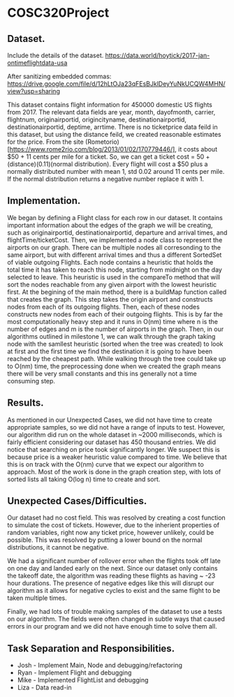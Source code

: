 # COSC320Project

## Dataset.
Include the details of the dataset.
https://data.world/hoytick/2017-jan-ontimeflightdata-usa

After sanitizing embedded commas: https://drive.google.com/file/d/12hLtOJa23qFEsBJklDeyYuNkUCQW4MHN/view?usp=sharing

This dataset contains flight information for 450000 domestic US flights from 2017. The relevant data fields are year, month, dayofmonth, carrier, flightnum, originairportid, origincityname, destinationairportid, destinationairportid, deptime, arrtime. There is no ticketprice data feild in this dataset, but using the distance feild, we created reasonable estimates for the price. From the site (Rometorio)[https://www.rome2rio.com/blog/2013/01/02/170779446/], it costs about $50 + 11 cents per mile for a ticket. So, we can get a ticket cost = 50 + (distance)(0.11)(normal distribution).  Every flight will cost a $50 plus a normally distributed number with mean 1, std 0.02 around 11 cents per mile. If the normal distribution returns a negative number replace it with 1.


## Implementation. 
We began by defining a Flight class for each row in our dataset. It contains important information about the edges of the graph we will be creating, such as originairportid, destinationairportid, departure and arrival times, and flightTime/ticketCost. Then, we implemented a node class to represent the airports on our graph. There can be multiple nodes all corresonding to the same airport, but with different arrival times and thus a different SortedSet of viable outgoing Flights. Each node contains a heuristic that holds the total time it has taken to reach this node, starting from midnight on the day selected to leave. This heuristic is used in the compareTo method that will sort the nodes reachable from any given airport with the lowest heuristic first. At the begining of the main method, there is a buildMap function called that creates the graph. This step takes the origin airport and constructs nodes from each of its outgoing flights. Then, each of these nodes constructs new nodes from each of their outgoing flights. This is by far the most computationally heavy step and it runs in O(nm) time where n is the number of edges and m is the number of airports in the graph. Then, in our algorithms outlined in milestone 1, we can walk through the graph taking node with the samllest heuristic (sorted when the tree was created) to look at first and the first time we find the destination it is going to have been reached by the cheapest path. While walking through the tree could take up to O(nm) time, the preprocessing done when we created the graph means there will be very small constants and this ins generally not a time consuming step.

## Results. 
As mentioned in our Unexpected Cases, we did not have time to create appropriate samples, so we did not have a range of inputs to test. However, our algorithm did run on the whole dataset in ~2000 milliseconds, which is fairly efficient considering our dataset has 450 thousand entries. We did notice that searching on price took significantly longer. We suspect this is because price is a weaker heuristic value compared to time. We believe that this is on track with the O(nm) curve that we expect our algorithm to approach. Most of the work is done in the graph creation step, with lots of sorted lists all taking O(log n) time to create and sort.

## Unexpected Cases/Difficulties. 
Our dataset had no cost field. This was resolved by creating a cost function to simulate the cost of tickets. However, due to the inherient properties of random variables, right now any ticket price, however unlikely, could be possible. This was resolved by putting a lower bound on the normal distributions, it cannot be negative. 

We had a significant number of rollover error when the flights took off late on one day and landed early on the next. Since our dataset only contains the takeoff date, the algorithm was reading these flights as having ~ -23 hour durations. The presence of negative edges like this will disrupt our algorithm as it allows for negative cycles to exist and the same flight to be taken multiple times. 

Finally, we had lots of trouble making samples of the dataset to use a tests on our algorithm. The fields were often changed in subtle ways that caused errors in our program and we did not have enough time to solve them all. 

## Task Separation and Responsibilities. 
* Josh - Implement Main, Node and debugging/refactoring
* Ryan - Implement Flight and debugging
* Mike - Implemented FlightList and debugging
* Liza - Data read-in
